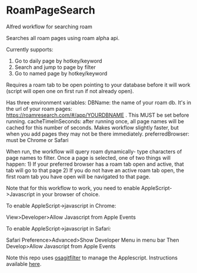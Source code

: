 # RoamPageSearch
Alfred workflow for searching roam

Searches all roam pages using roam alpha api.

Currently supports:
1) Go to daily page by hotkey/keyword
2) Search and jump to page by filter
3) Go to named page by hotkey/keyword

Requires a roam tab to be open pointing to your database before it will work (script will open one on first run if not already open).

Has three environment variables: DBName: the name of your roam db. It's in the url of your roam pages: https://roamresearch.com/#/app/YOURDBNAME . This MUST be set before running. cacheTimeInSeconds: after running once, all page names will be cached for this number of seconds. Makes workflow slightly faster, but when you add pages they may not be there immediately. preferredBrowser: must be Chrome or Safari

When run, the workflow will query roam dynamically- type characters of page names to filter.  Once a page is selected, one of two things will happen: 1) If your preferred browser has a roam tab open and active, that tab will go to that page 2) If you do not have an active roam tab open, the first roam tab you have open will be navigated to that page.

 

Note that for this workflow to work, you need to enable AppleScript->Javascript in your browser of choice. 

To enable AppleScript->javascript in Chrome:

View>Developer>Allow Javascript from Apple Events

To enable AppleScript->javascript in Safari:

Safari Preference>Advanced>Show Developer Menu in menu bar Then Develop>Allow Javascript from Apple Events


Note this repo uses [osagitfilter](https://github.com/doekman/osagitfilter/) to manage the Applescript. Instructions available [here](https://forum.latenightsw.com/t/a-third-way-of-putting-applescript-into-git/1932).
